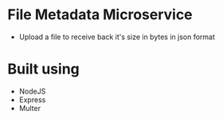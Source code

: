 # File Metadata Microservice

- Upload a file to receive back it's size in bytes in json format

# Built using
- NodeJS
- Express
- Multer 
